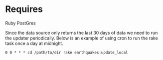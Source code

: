 Requires
========
Ruby
PostGres

Since the data source only returns the last 30 days of data
we need to run the updater periodically. Below is an example
of using cron to run the rake task once a day at midnight.
```
0 0 * * * cd /path/to/dir rake earthquakes:update_local
```